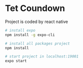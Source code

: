 # Tet Coundown
Project is coded by react native

```bash
# install expo
npm install -g expo-cli

# install all packages project
npm install

# start project in localhost:19001
expo start
```
